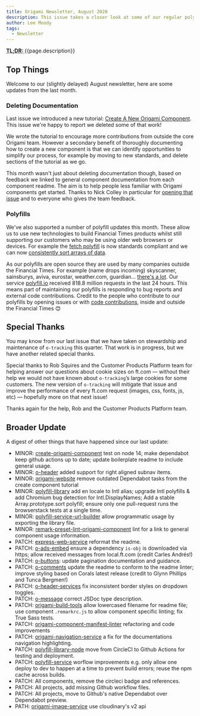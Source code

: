 ```yaml
---
title: Origami Newsletter, August 2020
description: This issue takes a closer look at some of our regular polyfill and documentation work.
author: Lee Moody
tags:
  - Newsletter
---
```


<abbr title="Too long; didn't read">
	<strong>
	TL;DR:
	</strong>
</abbr> {{page.description}}

## Top Things

Welcome to our (slightly delayed) August newsletter, here are some updates from the last month.

### Deleting Documentation

Last issue we introduced a new tutorial: [Create A New Origami Component](/docs/tutorials/create-a-new-component-part-1/). This issue we're happy to report we deleted some of that work!

We wrote the tutorial to encourage more contributions from outside the core Origami team. However a secondary benefit of thoroughly documenting how to create a new component is that we can identify opportunities to simplify our process, for example by moving to new standards, and delete sections of the tutorial as we go.

This month wasn't just about deleting documentation though, based on feedback we linked to general component documentation from each component readme. The aim is to help people less familiar with Origami components get started. Thanks to Nick Colley in particular for [opening that issue](https://github.com/Financial-Times/origami/issues/59) and to everyone who gives the team feedback.

### Polyfills

We've also supported a number of polyfill updates this month. These allow us to use new technologies to build Financial Times products whilst still supporting our customers who may be using older web browsers or devices. For example the [fetch polyfill](https://github.com/github/fetch/releases/tag/v3.3.0) is now standards compliant and we can now [consistently sort arrays of data](https://github.com/Financial-Times/polyfill-library/pull/776).

As our polyfills are open source they are used by many companies outside the Financial Times. For example (name drops incoming) skyscanner, sainsburys, aviva, eurostar, weather.com, guardian... [there's a lot](https://trends.builtwith.com/javascript/Polyfill-IO). Our service [polyfill.io](polyfill.io/) received 818.8 million requests in the last 24 hours. This means part of maintaining our polyfills is responding to bug reports and external code contributions. Credit to the people who contribute to our polyfills by opening issues or with [code contributions](https://github.com/Financial-Times/polyfill-library/graphs/contributors), inside and outside the Financial Times 😊

## Special Thanks

You may know from our last issue that we have taken on stewardship and maintenance of `o-tracking` this quarter. That work is in progress, but we have another related special thanks.

Special thanks to Rob Squires and the Customer Products Platform team for helping answer our questions about cookie sizes on ft.com — without their help we would not have known about `o-tracking`’s large cookies for some customers. The new version of `o-tracking` will mitigate that issue and improve the performance of every ft.com request (images, css, fonts, js, etc) — hopefully more on that next issue!

Thanks again for the help, Rob and the Customer Products Platform team.

## Broader Update

A digest of other things that have happened since our last update:

- MINOR: [create-origami-component](https://github.com/Financial-Times/create-origami-component) test on node 14; make dependabot keep github actions up to date; update boilerplate readme to include general usage.
- MINOR: [o-header](https://github.com/Financial-Times/o-header) added support for right aligned subnav items.
- MINOR: [origami-website](https://github.com/Financial-Times/origami-website) remove outdated Dependabot tasks from the create component tutorial
- MINOR: [polyfill-library](https://github.com/Financial-Times/polyfill-library) add en locale to Intl alias; upgrade Intl polyfills & add Chromium bug detection for Intl.DisplayNames; Add a stable Array.prototype.sort polyfill; ensure only one pull-request runs the browserstack tests at a single time.
- MINOR: [polyfill-service-url-builder](https://github.com/Financial-Times/polyfill-service-url-builder) allow programmatic usage by exporting the library file.
- MINOR: [remark-preset-lint-origami-component](https://github.com/Financial-Times/remark-preset-lint-origami-component) lint for a link to general component usage information.
- PATCH: [express-web-service](https://github.com/Financial-Times/express-web-service) reformat the readme.
- PATCH: [o-ads-embed](https://github.com/Financial-Times/o-ads-embed) ensure a dependency `is-obj` is downloaded via https; allow received messages from local.ft.com (credit Carles Andrés!)
- PATCH: [o-buttons](https://github.com/Financial-Times/o-buttons): update pagination documentation and guidance.
- PATCH: [o-comments](https://github.com/Financial-Times/o-comments) update the readme to conform to the readme linter; improve styling based on Corals latest release (credit to Glynn Phillips and Tunca Bergmen!)
- PATCH: [o-header-services](https://github.com/Financial-Times/o-header-services) fix inconsistent border styles on dropdown toggles.
- PATCH: [o-message](https://github.com/Financial-Times/o-message) correct JSDoc type description.
- PATCH: [origami-build-tools](https://github.com/Financial-Times/origami-build-tools) allow lowercased filename for readme file; use component `.remarkrc.js` to allow component specific linting; fix True Sass tests.
- PATCH: [origami-component-manifest-linter](https://github.com/Financial-Times/origami-component-manifest-linter) refactoring and code improvements
- PATCH: [origami-navigation-service](https://github.com/Financial-Times/origami-navigation-service) a fix for the documentations navigation highlighting.
- PATCH: [polyfill-library-node](https://github.com/Financial-Times/polyfill-library-node) move from CircleCI to Github Actions for testing and deployment.
- PATCH: [polyfill-service](https://github.com/Financial-Times/polyfill-service) worflow improvements e.g. only allow one deploy to dev to happen at a time to prevent build errors; reuse the npm cache across builds.
- PATCH: All components, remove the circleci badge and references.
- PATCH: All projects, add missing Github workflow files.
- PATCH: All projects, move to Github's native Dependabot over Dependabot preview.
- PATH: [origami-image-service](https://github.com/Financial-Times/origami-image-service) use cloudinary's v2 api
